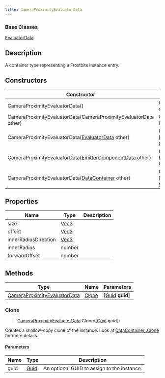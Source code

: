 ```yaml
---
title: CameraProximityEvaluatorData
---
```

### Base Classes

[EvaluatorData](EvaluatorData)

## Description

A container type representing a Frostbite instance entry.

## Constructors

| Constructor                                                                             | Description                                                                                                                                     |
| --------------------------------------------------------------------------------------- | ----------------------------------------------------------------------------------------------------------------------------------------------- |
| CameraProximityEvaluatorData()                                                          | Create a new instance of this container type.                                                                                                   |
| CameraProximityEvaluatorData(CameraProximityEvaluatorData other)                        | Create a reference copy of an instance of the same type.                                                                                        |
| CameraProximityEvaluatorData([EvaluatorData](EvaluatorData) other)                      | Upcast an instance of type [EvaluatorData](EvaluatorData) to [CameraProximityEvaluatorData](CameraProximityEvaluatorData).                      |
| CameraProximityEvaluatorData([EmitterComponentData](EmitterComponentData) other)        | Upcast an instance of type [EmitterComponentData](EmitterComponentData) to [CameraProximityEvaluatorData](CameraProximityEvaluatorData).        |
| CameraProximityEvaluatorData([DataContainer](/vext/ref/shared/class/datacontainer) other) | Upcast an instance of type [DataContainer](/vext/ref/shared/class/datacontainer) to [CameraProximityEvaluatorData](CameraProximityEvaluatorData). |

## Properties

| Name                 | Type                              | Description |
| -------------------- | --------------------------------- | ----------- |
| size                 | [Vec3](/vext/ref/shared/class/vec3) |             |
| offset               | [Vec3](/vext/ref/shared/class/vec3) |             |
| innerRadiusDirection | [Vec3](/vext/ref/shared/class/vec3) |             |
| innerRadius          | number                            |             |
| forwardOffset        | number                            |             |

## Methods

| Type                                                         | Name            | Parameters                                     |
| ------------------------------------------------------------ | --------------- | ---------------------------------------------- |
| [CameraProximityEvaluatorData](CameraProximityEvaluatorData) | [Clone](#clone) | \[[Guid](/vext/ref/shared/class/guid) **guid**\] |

### Clone

> [CameraProximityEvaluatorData](CameraProximityEvaluatorData) **Clone**(\[[Guid](/vext/ref/shared/class/guid) **guid**\])

Creates a shallow-copy clone of the instance. Look at [DataContainer::Clone](/vext/ref/shared/class/datacontainer#clone) for more details.

#### Parameters

| Name | Type         | Description                                 |
| ---- | ------------ | ------------------------------------------- |
| guid | [Guid](Guid) | An optional GUID to assign to the instance. |
